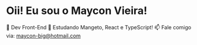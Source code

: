 # Oii! Eu sou o Maycon Vieira!
🔭 Dev Front-End
🌱 Estudando Mangeto, React e TypeScript!
📫 Fale comigo via: maycon-big@hotmail.com
